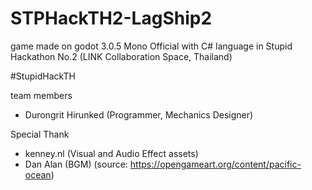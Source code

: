 # STPHackTH2-LagShip2
game made on godot 3.0.5 Mono Official with C# language in Stupid Hackathon No.2 (LINK Collaboration Space, Thailand)

#StupidHackTH

team members
* Durongrit Hirunked (Programmer, Mechanics Designer)

Special Thank
* kenney.nl (Visual and Audio Effect assets)
* Dan Alan (BGM) (source: https://opengameart.org/content/pacific-ocean)
